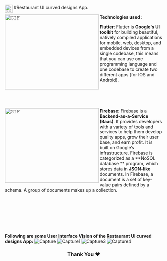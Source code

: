 
#<img align="left" height="25" width="25" alt="𝙶𝙸𝙵" src="https://encrypted-tbn0.gstatic.com/images?q=tbn:ANd9GcRbHrevSZOwEpEt0nwf3cBvCF-zjlFDNoWenJqhm176KYgUBEWbR8BxXbZwZMYlWjtl-Gg&usqp=CAU">Restaurant UI curved designs App.


<a target="_blank"><img align="left" height="240" width="300" alt="𝙶𝙸𝙵" src="https://storage.googleapis.com/cms-storage-bucket/6a07d8a62f4308d2b854.svg"></a>


**Technologies used :**

**Flutter**: Flutter is **Google's UI toolkit** for building beautiful, natively compiled applications for
mobile, web, desktop, and embedded devices from a single codebase, this means that you can
use one programming language and one codebase to create two different apps (for IOS and
Android).
</br>
</br>
</br>
</br>
</br>

<a target="_blank"><img align="left" height="240" width="300" alt="𝙶𝙸𝙵" src="https://www.gstatic.com/devrel-devsite/prod/v08e2e903ad39eb3009107f1f989d23e4c4355077353141378a1120a265a09142/firebase/images/lockup.svg"></a>
**Firebase**: Firebase is a **Backend-as-a-Service (Baas)**. It provides developers with a variety of
tools and services to help them develop quality apps, grow their user base, and earn profit. It is
built on Google’s infrastructure. Firebase is categorized as a **NoSQL database ** program, which
stores data in **JSON-like** documents. In Firebase, a document is a set of key-value pairs defined
by a schema. A group of documents makes up a collection.


</br>
</br>

</br>
</br>
</br>
</br>



**Following are some User Interface Vision of the Restaurant UI curved designs App:**
![Capture](https://user-images.githubusercontent.com/71841648/162624493-11be04e4-e355-48fc-a8e9-014bbd54e5f9.PNG)
![Capture1](https://user-images.githubusercontent.com/71841648/162624499-2854bee9-3fc8-4cfd-81b7-cd238232da2b.PNG)
![Capture3](https://user-images.githubusercontent.com/71841648/162624505-28b268b1-3852-477d-b536-f4bbc1567d98.PNG)
![Capture4](https://user-images.githubusercontent.com/71841648/162624513-619ac29f-af00-46db-ba11-8c286a0d1a38.PNG)


<div align="center">

### Thank You ❤️

</div>

